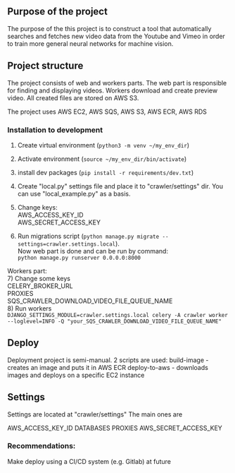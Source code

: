 ## Purpose of the project
The purpose of the this project is to construct a tool that automatically searches and
fetches new video data from the Youtube and Vimeo in order to train more general
neural networks for machine vision.

## Project structure
The project consists of web and workers parts.
The web part is responsible for finding and displaying videos.
Workers download and create preview video.
All created files are stored on AWS S3.

The project uses AWS EC2, AWS SQS, AWS S3, AWS ECR, AWS RDS

### Installation to development

1) Create virtual environment (`python3 -m venv ~/my_env_dir`)
2) Activate environment (`source ~/my_env_dir/bin/activate`)
3) install dev packages (`pip install -r requirements/dev.txt`)
4) Create "local.py" settings file and place it to "crawler/settings" dir. You can use "local_example.py" as a basis.
5) Change keys:  
AWS_ACCESS_KEY_ID  
AWS_SECRET_ACCESS_KEY  

6) Run migrations script (`python manage.py migrate --settings=crawler.settings.local`).   
Now web part is done and can be run by command:    
`python manage.py runserver 0.0.0.0:8000`

Workers part:  
7) Change some keys  
CELERY_BROKER_URL  
PROXIES   
SQS_CRAWLER_DOWNLOAD_VIDEO_FILE_QUEUE_NAME  
8) Run workers   
`DJANGO_SETTINGS_MODULE=crawler.settings.local celery -A crawler worker --loglevel=INFO -Q "your_SQS_CRAWLER_DOWNLOAD_VIDEO_FILE_QUEUE_NAME"`


## Deploy
Deployment project is semi-manual.
2 scripts are used:
build-image - creates an image and puts it in AWS ECR
deploy-to-aws - downloads images and deploys on a specific EC2 instance


## Settings
Settings are located at "crawler/settings"
The main ones are

AWS_ACCESS_KEY_ID
DATABASES
PROXIES
AWS_SECRET_ACCESS_KEY


### Recommendations:
Make deploy using a CI/CD system (e.g. Gitlab) at future

